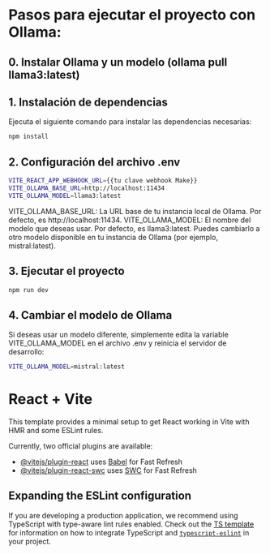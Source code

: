 # Pasos para ejecutar el proyecto con Ollama:

## 0. Instalar Ollama y un modelo (ollama pull llama3:latest)

## 1. Instalación de dependencias

Ejecuta el siguiente comando para instalar las dependencias necesarias:

```bash
npm install
```

## 2. Configuración del archivo .env

```bash
VITE_REACT_APP_WEBHOOK_URL={{tu clave webhook Make}}
VITE_OLLAMA_BASE_URL=http://localhost:11434
VITE_OLLAMA_MODEL=llama3:latest
```

VITE_OLLAMA_BASE_URL: La URL base de tu instancia local de Ollama. Por defecto, es http://localhost:11434.
VITE_OLLAMA_MODEL: El nombre del modelo que deseas usar. Por defecto, es llama3:latest. Puedes cambiarlo a otro modelo disponible en tu instancia de Ollama (por ejemplo, mistral:latest).

## 3. Ejecutar el proyecto

```bash
npm run dev
```

## 4. Cambiar el modelo de Ollama
Si deseas usar un modelo diferente, simplemente edita la variable VITE_OLLAMA_MODEL en el archivo .env y reinicia el servidor de desarrollo:
```bash
VITE_OLLAMA_MODEL=mistral:latest
```
# React + Vite

This template provides a minimal setup to get React working in Vite with HMR and some ESLint rules.

Currently, two official plugins are available:

- [@vitejs/plugin-react](https://github.com/vitejs/vite-plugin-react/blob/main/packages/plugin-react) uses [Babel](https://babeljs.io/) for Fast Refresh
- [@vitejs/plugin-react-swc](https://github.com/vitejs/vite-plugin-react/blob/main/packages/plugin-react-swc) uses [SWC](https://swc.rs/) for Fast Refresh

## Expanding the ESLint configuration

If you are developing a production application, we recommend using TypeScript with type-aware lint rules enabled. Check out the [TS template](https://github.com/vitejs/vite/tree/main/packages/create-vite/template-react-ts) for information on how to integrate TypeScript and [`typescript-eslint`](https://typescript-eslint.io) in your project.
